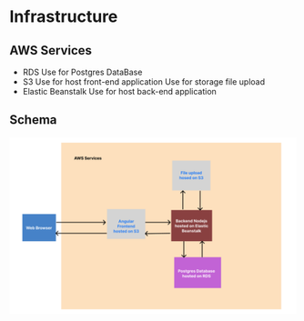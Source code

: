 # Infrastructure

## AWS Services

- RDS
  Use for Postgres DataBase
- S3
  Use for host front-end application
  Use for storage file upload
- Elastic Beanstalk
  Use for host back-end application

## Schema

![Infrastructure architecture](./images/architecture.png)
